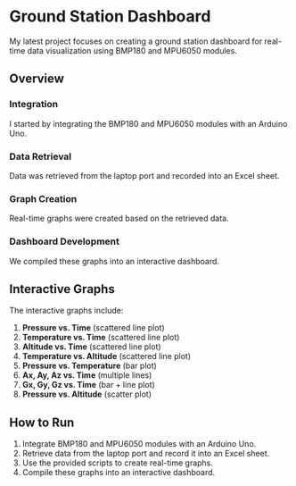 # Ground Station Dashboard

My latest project focuses on creating a ground station dashboard for real-time data visualization using BMP180 and MPU6050 modules.

## Overview

### Integration
I started by integrating the BMP180 and MPU6050 modules with an Arduino Uno.

### Data Retrieval
Data was retrieved from the laptop port and recorded into an Excel sheet.

### Graph Creation
Real-time graphs were created based on the retrieved data.

### Dashboard Development
We compiled these graphs into an interactive dashboard.

## Interactive Graphs

The interactive graphs include:

1. **Pressure vs. Time** (scattered line plot)
2. **Temperature vs. Time** (scattered line plot)
3. **Altitude vs. Time** (scattered line plot)
4. **Temperature vs. Altitude** (scattered line plot)
5. **Pressure vs. Temperature** (bar plot)
6. **Ax, Ay, Az vs. Time** (multiple lines)
7. **Gx, Gy, Gz vs. Time** (bar + line plot)
8. **Pressure vs. Altitude** (scatter plot)

## How to Run

1. Integrate BMP180 and MPU6050 modules with an Arduino Uno.
2. Retrieve data from the laptop port and record it into an Excel sheet.
3. Use the provided scripts to create real-time graphs.
4. Compile these graphs into an interactive dashboard.



